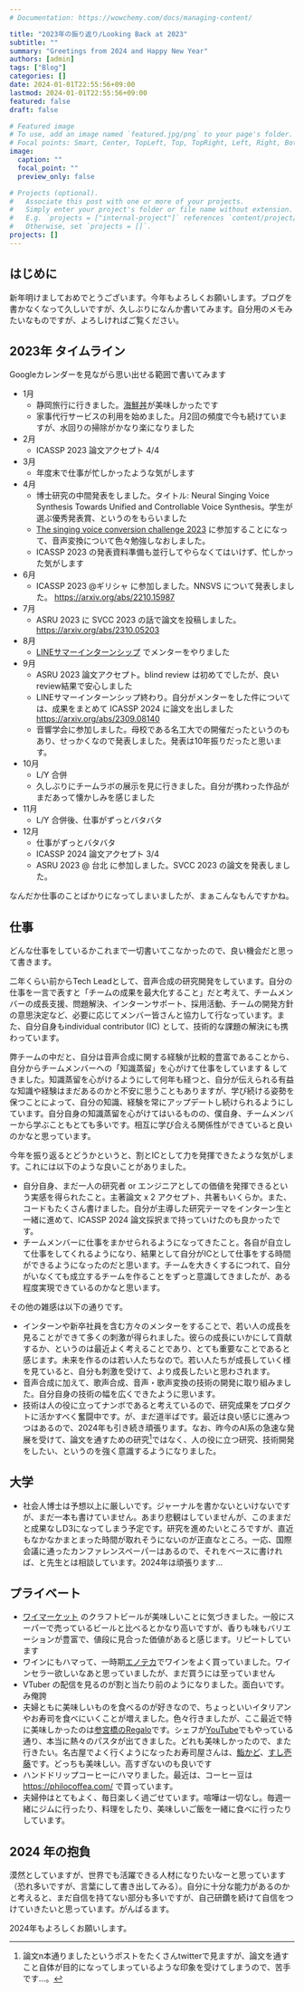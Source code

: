 ```yaml
---
# Documentation: https://wowchemy.com/docs/managing-content/

title: "2023年の振り返り/Looking Back at 2023"
subtitle: ""
summary: "Greetings from 2024 and Happy New Year"
authors: [admin]
tags: ["Blog"]
categories: []
date: 2024-01-01T22:55:56+09:00
lastmod: 2024-01-01T22:55:56+09:00
featured: false
draft: false

# Featured image
# To use, add an image named `featured.jpg/png` to your page's folder.
# Focal points: Smart, Center, TopLeft, Top, TopRight, Left, Right, BottomLeft, Bottom, BottomRight.
image:
  caption: ""
  focal_point: ""
  preview_only: false

# Projects (optional).
#   Associate this post with one or more of your projects.
#   Simply enter your project's folder or file name without extension.
#   E.g. `projects = ["internal-project"]` references `content/project/deep-learning/index.md`.
#   Otherwise, set `projects = []`.
projects: []
---
```


## はじめに

新年明けましておめでとうございます。今年もよろしくお願いします。ブログを書かなくなって久しいですが、久しぶりになんか書いてみます。自分用のメモみたいなものですが、よろしければご覧ください。

## 2023年 タイムライン

Googleカレンダーを見ながら思い出せる範囲で書いてみます

- 1月
  - 静岡旅行に行きました。[海鮮丼](https://tabelog.com/shizuoka/A2201/A220101/22033418/)が美味しかったです
  - 家事代行サービスの利用を始めました。月2回の頻度で今も続けていますが、水回りの掃除がかなり楽になりました
- 2月
  - ICASSP 2023 論文アクセプト 4/4
- 3月
  - 年度末で仕事が忙しかったような気がします
- 4月
  - 博士研究の中間発表をしました。タイトル: Neural Singing Voice Synthesis Towards Unified and Controllable Voice Synthesis。学生が選ぶ優秀発表賞、というのをもらいました
  - [The singing voice conversion challenge 2023](https://arxiv.org/abs/2306.14422) に参加することになって、音声変換について色々勉強しなおしました。
  - ICASSP 2023 の発表資料準備も並行してやらなくてはいけず、忙しかった気がします
- 6月
  - ICASSP 2023 @ギリシャ に参加しました。NNSVS について発表しました。 https://arxiv.org/abs/2210.15987
- 7月
  - ASRU 2023 に SVCC 2023 の話で論文を投稿しました。 https://arxiv.org/abs/2310.05203
- 8月
  - [LINEサマーインターンシップ](https://linecorp.com/ja/career/newgrads/internship/) でメンターをやりました
- 9月
  - ASRU 2023 論文アクセプト。blind review は初めてでしたが、良いreview結果で安心しました
  - LINEサマーインターンシップ終わり。自分がメンターをした件については、成果をまとめて ICASSP 2024 に論文を出しました https://arxiv.org/abs/2309.08140
  - 音響学会に参加しました。母校である名工大での開催だったというのもあり、せっかくなので発表しました。発表は10年振りだったと思います。
- 10月
  - L/Y 合併
  - 久しぶりにチームラボの展示を見に行きました。自分が携わった作品がまだあって懐かしみを感じました
- 11月
  - L/Y 合併後、仕事がずっとバタバタ
- 12月
  - 仕事がずっとバタバタ
  - ICASSP 2024 論文アクセプト 3/4
  - ASRU 2023 @ 台北 に参加しました。SVCC 2023 の論文を発表しました。

なんだか仕事のことばかりになってしまいましたが、まぁこんなもんですかね。

## 仕事

どんな仕事をしているかこれまで一切書いてこなかったので、良い機会だと思って書きます。

二年くらい前からTech Leadとして、音声合成の研究開発をしています。自分の仕事を一言で表すと「チームの成果を最大化すること」だと考えて、チームメンバーの成長支援、問題解決、インターンサポート、採用活動、チームの開発方針の意思決定など、必要に応じてメンバー皆さんと協力して行なっています。また、自分自身もindividual contributor (IC) として、技術的な課題の解決にも携わっています。

弊チームの中だと、自分は音声合成に関する経験が比較的豊富であることから、自分からチームメンバーへの「知識蒸留」を心がけて仕事をしています & してきました。知識蒸留を心がけるようにして何年も経つと、自分が伝えられる有益な知識や経験はまだあるのかと不安に思うこともありますが、学び続ける姿勢を保つことによって、自分の知識、経験を常にアップデートし続けられるようにしています。自分自身の知識蒸留を心がけてはいるものの、僕自身、チームメンバーから学ぶこともとても多いです。相互に学び合える関係性ができていると良いのかなと思っています。

今年を振り返るとどうかというと、割とICとして力を発揮できたような気がします。これには以下のような良いことがありました。

- 自分自身、まだ一人の研究者 or エンジニアとしての価値を発揮できるという実感を得られたこと。主著論文 x 2 アクセプト、共著もいくらか。また、コードもたくさん書けました。自分が主導した研究テーマをインターン生と一緒に進めて、ICASSP 2024 論文採択まで持っていけたのも良かったです。
- チームメンバーに仕事をまかせられるようになってきたこと。各自が自立して仕事をしてくれるようになり、結果として自分がICとして仕事をする時間ができるようになったのだと思います。チームを大きくするにつれて、自分がいなくても成立するチームを作ることをずっと意識してきましたが、ある程度実現できているのかなと思います。

その他の雑感は以下の通りです。

- インターンや新卒社員を含む方々のメンターをすることで、若い人の成長を見ることができて多くの刺激が得られました。彼らの成長にいかにして貢献するか、というのは最近よく考えることであり、とても重要なことであると感じます。未来を作るのは若い人たちなので。若い人たちが成長していく様を見ていると、自分も刺激を受けて、より成長したいと思わされます。
- 音声合成に加えて、歌声合成、音声・歌声変換の技術の開発に取り組みました。自分自身の技術の幅を広くできたように思います。
- 技術は人の役に立ってナンボであると考えているので、研究成果をプロダクトに活かすべく奮闘中です。が、まだ道半ばです。最近は良い感じに進みつつはあるので、2024年も引き続き頑張ります。なお、昨今のAI系の急速な発展を受けて、論文を通すための研究[^1]ではなく、人の役に立つ研究、技術開発をしたい、というのを強く意識するようになりました。

[^1]: 論文n本通りましたというポストをたくさんtwitterで見ますが、論文を通すこと自体が目的になってしまっているような印象を受けてしまうので、苦手です…。

## 大学

- 社会人博士は予想以上に厳しいです。ジャーナルを書かないといけないですが、まだ一本も書けていません。あまり悲観はしていませんが、このままだと成果なしD3になってしまう予定です。研究を進めたいところですが、直近もなかなかまとまった時間が取れそうにないのが正直なところ。一応、国際会議に通ったカンファレンスペーパーはあるので、それをベースに書ければ、と先生とは相談しています。2024年は頑張ります…

## プライベート

- [ワイマーケット](https://ymarket.craftbeer.nagoya/) のクラフトビールが美味しいことに気づきました。一般にスーパーで売っているビールと比べるとかなり高いですが、香りも味もバリエーションが豊富で、値段に見合った価値があると感じます。リピートしています
- ワインにもハマって、一時期[エノテカ](https://www.enoteca.co.jp/)でワインをよく買っていました。ワインセラー欲しいなあと思っていましたが、まだ買うには至っていません
- VTuber の配信を見るのが割と当たり前のようになりました。面白いです。み俺誇
- 夫婦ともに美味しいものを食べるのが好きなので、ちょっといいイタリアンやお寿司を食べにいくことが増えました。色々行きましたが、ここ最近で特に美味しかったのは[参宮橋のRegalo](https://tabelog.com/tokyo/A1318/A131810/13057629/)です。シェフが[YouTube](https://www.youtube.com/@regalo_ogura)でもやっている通り、本当に熱々のパスタが出てきました。どれも美味しかったので、また行きたい。名古屋でよく行くようになったお寿司屋さんは、[鮨かど](https://tabelog.com/aichi/A2301/A230101/23066474/)、[すし壱藤](https://tabelog.com/aichi/A2301/A230104/23044474/)です。どっちも美味しい。高すぎないのも良いです
- ハンドドリップコーヒーにハマりました。最近は、コーヒー豆は https://philocoffea.com/ で買っています。
- 夫婦仲はとてもよく、毎日楽しく過ごせています。喧嘩は一切なし。毎週一緒にジムに行ったり、料理をしたり、美味しいご飯を一緒に食べに行ったりしています。

## 2024 年の抱負

漠然としていますが、世界でも活躍できる人材になりたいなーと思っています（恐れ多いですが、言葉にして書き出してみる）。自分に十分な能力があるのかと考えると、まだ自信を持てない部分も多いですが、自己研鑽を続けて自信をつけていきたいと思っています。がんばるます。

2024年もよろしくお願いします。
